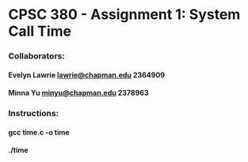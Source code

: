 # CPSC 380 -  Assignment 1: System Call Time
### Collaborators:
#### Evelyn Lawrie lawrie@chapman.edu 2364909
#### Minna Yu minyu@chapman.edu 2378963

### Instructions:
#### gcc time.c -o time
#### ./time <command>
